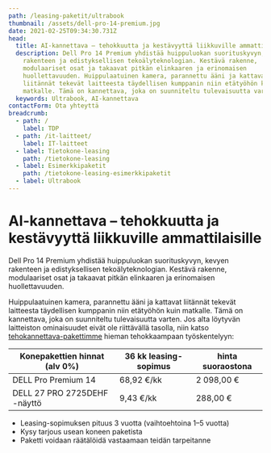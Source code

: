 ```yaml
---
path: /leasing-paketit/ultrabook
thumbnail: /assets/dell-pro-14-premium.jpg
date: 2021-02-25T09:34:30.731Z
head:
  title: AI-kannettava – tehokkuutta ja kestävyyttä liikkuville ammattilaisille
  description: Dell Pro 14 Premium yhdistää huippuluokan suorituskyvyn, kevyen
    rakenteen ja edistyksellisen tekoälyteknologian. Kestävä rakenne,
    modulaariset osat ja takaavat pitkän elinkaaren ja erinomaisen
    huollettavuuden. Huippulaatuinen kamera, parannettu ääni ja kattavat
    liitännät tekevät laitteesta täydellisen kumppanin niin etätyöhön kuin
    matkalle. Tämä on kannettava, joka on suunniteltu tulevaisuutta varten.
  keywords: Ultrabook, AI-kannettava
contactForm: Ota yhteyttä
breadcrumb:
  - path: /
    label: TDP
  - path: /it-laitteet/
    label: IT-laitteet
  - label: Tietokone-leasing
    path: /tietokone-leasing
  - label: Esimerkkipaketit
    path: /tietokone-leasing-esimerkkipaketit
  - label: Ultrabook
---
```

# AI-kannettava – tehokkuutta ja kestävyyttä liikkuville ammattilaisille

Dell Pro 14 Premium yhdistää huippuluokan suorituskyvyn, kevyen rakenteen ja edistyksellisen tekoälyteknologian.
Kestävä rakenne, modulaariset osat ja takaavat pitkän elinkaaren ja erinomaisen huollettavuuden.  

Huippulaatuinen kamera, parannettu ääni ja kattavat liitännät tekevät laitteesta täydellisen kumppanin
niin etätyöhön kuin matkalle. Tämä on kannettava, joka on suunniteltu tulevaisuutta varten.
Jos alta löytyvän laitteiston ominaisuudet eivät ole riittävällä tasolla, niin katso [tehokannettava-pakettimme](/leasing-paketit/tehokannettava) hieman tehokkaampaan työskentelyyn:

| Konepakettien hinnat (alv 0%) | 36 kk leasing-sopimus | hinta suoraostona |
| ----------------------------- | --------------------- | ----------------- |
| DELL Pro Premium 14           | 68,92 €/kk            | 2 098,00 €        |
| DELL 27 PRO 2725DEHF -näyttö  | 9,43 €/kk             | 288,00 €          |

* Leasing-sopimuksen pituus 3 vuotta (vaihtoehtoina 1–5 vuotta)  
* Kysy tarjous usean koneen paketista  
* Paketti voidaan räätälöidä vastaamaan teidän tarpeitanne

<Cards
  cardsPerRow="2"
  cards='[
    {
      "bgColor": "lightest",
      "title": "DELL Pro 14 Premium AI-PC",
      "linkBgColor": "darkest",
      "image": "/assets/dell-pro-14-premium.jpg",
      "content": "**Dell Pro 14 Premium** edustaa Dellin uusinta ammattitason kannettavien sarjaa, joka korvaa edeltävän Latitude 7450 -sarjan. Kevyt ja kompakti Dell Pro 14 Premium yhdistää tyylikkään muotoilun, kestävyyden ja erinomaisen suorituskyvyn, tehden siitä täydellisen työkalun liikkuvalle ammattilaiselle. Laite on varustettu Intel Core Ultra 200V -sarjan prosessoreilla, jotka tarjoavat suorituskykyä ja energiatehokkuutta sekä tehokkaita tekoälyominaisuuksia. Tämä AI-PC mahdollistaa Copilot+ -kokemukset, jotka vievät tuottavuuden uudelle tasolle.\n\nRunko täyttää MIL-STD-810H-standardin vaatimukset, mikä tekee siitä erinomaisen valinnan paljon liikkuvalle käyttäjälle. Lisäksi Dell Pro 14 Premium on maailman ensimmäinen kaupallinen PC, joka on varustettu modulaarisella USB-C-portilla. Tämä mahdollistaa jopa neljä kertaa paremman vääntölujuuden ja jopa 33 kertaa paremman iskunkestävyyden, mikä parantaa laitteen kestävyyttä ja mahdollistaa helpommat korjaukset.\n\nVideopuhelut sujuvat saumattomasti laitteen vakiovarusteena olevan 8 MP + IR HDR -kameran ansiosta, joka tarjoaa kristallinkirkkaan kuvan ja eloisan visuaalisen laadun kaikissa valaistusolosuhteissa. Paranneltu äänentoistojärjestelmä, jossa on kaksi yläpuolelta ja kaksi alapuolelta ääntä lähettävää kaiutinta, mikä varmistaa selkeämmät kokouspuhelut ja ensiluokkaisen äänenlaadun.\n\nPro 14 Premium sisältää myös Dell Pro AI Studion, joka on alan kattavin tekoälytyökalupakki. Dell hyödyntää edistynyttä NPU-teknologiaa tarjoten poikkeuksellisia ominaisuuksia, jotka mahdollistavat liiketoimintaprosessien mullistamisen. Tämä tekee laitteesta ideaalisen valinnan ammattilaisille, jotka vaativat sekä tehokkaita että innovatiivisia ratkaisuja."
    },
    {
      "bgColor": "lightest",
      "title": "DELL 27 PRO P2725DE QHD-näyttö",
      "linkBgColor": "darkest",
      "image": "/assets/dell-p2725de.jpg",
      "content": "Dell P2725DE on 27 tuuman QHD-näyttö, joka on monipuolinen ja ergonominen valinta työympäristöön. Näyttö tarjoaa 2560 x 1440 -resoluution, 100 Hz virkistystaajuuden sekä 1500:1-kontrastisuhteen, mikä takaa tarkan ja luonnollisen kuvan. IPS-paneelitekniikka mahdollistaa tasaisen väritoiston laajoissa katselukulmissa. TÜV Rheinlandin 4-tähden Eye Comfort -sertifiointi ja sisäänrakennettu ComfortView Plus -ominaisuus vähentävät haitallista sinivaloa jopa 35 %, mikä parantaa silmien mukavuutta pitkäaikaisessa käytössä.\n\nP2725DE toimii myös tehokkaana USB-C-keskittimenä: yhden kaapelin kautta siirrät datan ja videon ja lataat kannettavaa jopa 90 W teholla. Näytössä on myös RJ45-verkkoliitäntä ja DisplayPort-läpivienti (MST), joka mahdollistaa useiden näyttöjen ketjutuksen. Etupaneelin pop-out USB-C- ja USB-A-portit tarjoavat vaivatonta liitettävyyttä. Dell Display and Peripheral Manager -ohjelmisto tuo tehokkuutta moniajoon Easy Arrange -ominaisuudella ja toimii sekä Windows- että macOS-käyttöjärjestelmissä.\n\nDell P2725DE on suunniteltu vastuullisesti: siinä on jopa 85 % kierrätysmuovia, 100 % kierrätetty alumiinijalusta ja ympäristöystävällinen pakkaus. Se on tyylikäs ja tehokas valinta vastuulliseen työpisteeseen.\n\n**Paneeli:**\n\n- 27" heijastamaton IPS-paneeli (anti-glare, 3H pinnoite)\n- QHD-tarkkuus (2560 x 1440 @ 100 Hz)\n- Kirkkaus: 350 cd/m² (tyypillinen)\n- Kontrasti: 1500:1 (tyypillinen)\n- Vasteaika: 8 ms (normaali), 5 ms (GtG, nopea tila)\n- Katselukulmat: 178°/178°\n\n**Väriskaala:**\n\n- 99 % sRGB (tyypillinen)\n- 16,7 miljoonaa väriä\n\n**Liitännät:**\n\n- 1 x HDMI (HDCP 1.4, QHD @ 100 Hz)\n- 1 x DisplayPort 1.4 (sisääntulo)\n- 1 x DisplayPort 1.4 (ulostulo, MST-ketjutus)\n- 1 x USB-C 5Gbps (upstream, DisplayPort 1.4 Alt Mode, 90W Power Delivery)\n- 1 x USB-C 5Gbps (downstream, 15W lataus)\n- 3 x USB 5Gbps Type-A (downstream)\n- 1 x RJ45 Ethernet (1GbE)\n\n**Säädettävyys:**\n\n- Korkeussäätö: 150 mm\n- Kallistus: -5° – 21°\n- Kääntö: -45° – 45°\n- Kierrä: -90° – 90°\n- Johtojen hallinta jalustan sisällä\n\n**Paneelin kiinnitys:**\n\n- VESA: 100 mm x 100 mm\n- Turvalukkopaikka (Kensington, lukko myydään erikseen)\n\n**Käyttömukavuus:**\n\n- TÜV Rheinland Eye Comfort 4 Star -sertifioitu\n- ComfortView Plus -teknologia haitallisen sinivalon vähentämiseen (=35%)\n- Joystick-valikko-ohjain\n\n**Vaatimustenmukaiset standardit:**\n\n- ENERGY STAR 8.0\n- EPEAT Gold + Climate+\n- TCO Certified & TCO Certified Edge\n- RoHS-yhteensopiva\n- Arseeniton lasi ja elohopeavapaa paneeli\n- BFR/PVC-vähennetty (pois lukien ulkoiset kaapelit)\n\n**Mukana toimitettavat tarvikkeet:**\n\n- Näyttö jalustalla\n- Virtakaapeli\n- DisplayPort -> DisplayPort 1.4 -kaapeli (1.8 m)\n- USB-C -> USB-C 10Gbps, 100W -kaapeli (1.0 m)\n- USB-C -> USB-A 5Gbps -kaapeli (1.8 m)\n- QR-kortti, turvallisuus- ja ympäristödokumentaatio\n- Kaapeliside\n\n**Takuu:**\n\nKolmen vuoden Advanced Exchange Service -takuu ja Premium Panel -vaihto yhdelläkin kirkkaalla pikselillä."
    }
  ]'
/>